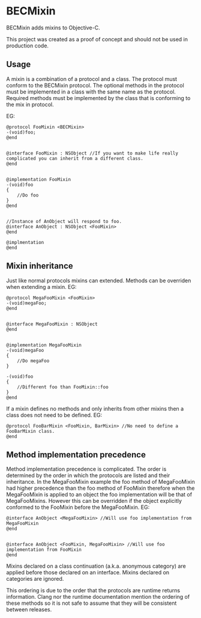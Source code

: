BECMixin
========

BECMixin adds mixins to Objective-C.

This project was created as a proof of concept and should not be used in production code.



Usage
--
A mixin is a combination of a protocol and a class. The protocol must conform to the BECMixin protocol. The optional methods in the protocol must be implemented in a class with the same name as the protocol. Required methods must be implemented by the class that is conforming to the mix in protocol.

EG:

    @protocol FooMixin <BECMixin>
    -(void)foo;
    @end


    @interface FooMixin : NSObject //If you want to make life really complicated you can inherit from a different class.
    @end
    
    
    @implementation FooMixin
    -(void)foo
    {
        //Do foo
    }
    @end
    
    
    //Instance of AnObject will respond to foo.
    @interface AnObject : NSObject <FooMixin>
    @end
    
    @implmentation
    @end
    
   
   
Mixin inheritance
--
Just like normal protocols mixins can extended. Methods can be overriden when extending a mixin. EG:

    @protocol MegaFooMixin <FooMixin>
    -(void)megaFoo;
    @end


    @interface MegaFooMixin : NSObject
    @end
    
    
    @implementation MegaFooMixin
    -(void)megaFoo
    {
        //Do megaFoo
    }
    
    -(void)foo
    {
        //Different foo than FooMixin::foo
    }
    @end


If a mixin defines no methods and only inherits from other mixins then a class does not need to be defined. EG:

    @protocol FooBarMixin <FooMixin, BarMixin> //No need to define a FooBarMixin class.
    @end

    
Method implementation precedence
--
Method implementation precedence is complicated. The order is determined by the order in which the protocols are listed and their inheritance. In the MegaFooMixin example the foo method of MegaFooMixin had higher precedence than the foo method of FooMixin therefore when the MegaFooMixin is applied to an object the foo implementation will be that of MegaFooMixins. However this can be overridden if the object explicitly conformed to the FooMixin before the MegaFooMixin. EG:


    @interface AnObject <MegaFooMixin> //Will use foo implementation from MegaFooMixin
    @end


    @interface AnObject <FooMixin, MegaFooMixin> //Will use foo implementation from FooMixin
    @end

Mixins declared on a class continuation (a.k.a. anonymous category) are applied before those declared on an interface. Mixins declared on categories are ignored.

This ordering is due to the order that the protocols are runtime returns information. Clang nor the runtime documentation mention the ordering of these methods so it is not safe to assume that they will be consistent between releases.
